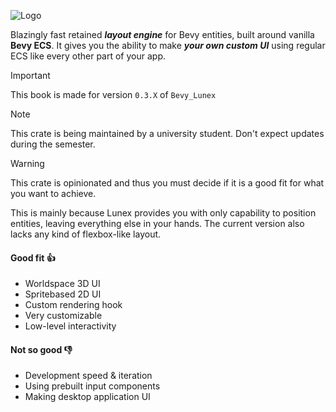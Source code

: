 ![Logo](assets/promo/bevy_lunex.png)

Blazingly fast retained ***layout engine*** for Bevy entities, built around vanilla **Bevy ECS**. It gives you the ability to make ***your own custom UI*** using regular ECS like every other part of your app.

> [!IMPORTANT]  
> This book is made for version `0.3.X` of `Bevy_Lunex`

> [!NOTE]  
> This crate is being maintained by a university student. Don't expect updates during the semester.

> [!WARNING]  
> This crate is opinionated and thus you must decide if it is a good fit for what you want to achieve.
>
> This is mainly because Lunex provides you with only capability to position entities, leaving everything
> else in your hands. The current version also lacks any kind of flexbox-like layout.
> 
> #### Good fit 👍
> - Worldspace 3D UI
> - Spritebased 2D UI
> - Custom rendering hook
> - Very customizable
> - Low-level interactivity
> 
> #### Not so good 👎
> - Development speed & iteration
> - Using prebuilt input components
> - Making desktop application UI
